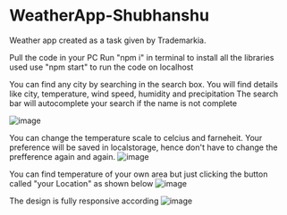 # WeatherApp-Shubhanshu
Weather app created as a task given by Trademarkia.

Pull the code in your PC 
Run "npm i" in terminal to install all the libraries used 
use "npm start" to run the code on localhost

You can find any city by searching in the search box.
You will find details like city, temperature, wind speed, humidity and precipitation
The search bar will autocomplete your search if the name is not complete

![image](https://user-images.githubusercontent.com/74784319/219641573-9fbe1958-22bc-4d48-b096-f99db3d0013e.png)


You can change the temperature scale to celcius and farneheit.
Your preference will be saved in localstorage, hence don't have to change the prefference again and again.
![image](https://user-images.githubusercontent.com/74784319/219642576-f0bbb55d-0f6a-4e76-8552-b1bf35419396.png)



You can find temperature of your own area but just clicking the button called "your Location" as shown below
![image](https://user-images.githubusercontent.com/74784319/219641981-427307f6-1ef9-492f-9f50-23d88722c93d.png)


The design is fully responsive according
![image](https://user-images.githubusercontent.com/74784319/219643120-59d03309-c22f-4c1f-b230-cbd2a4930746.png)
